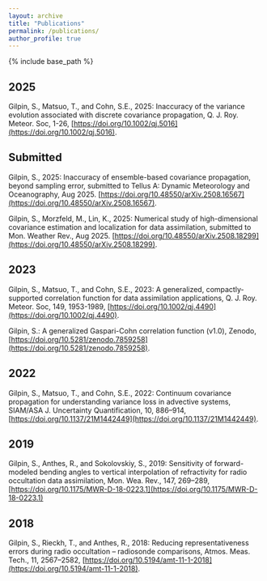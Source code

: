 ```yaml
---
layout: archive
title: "Publications"
permalink: /publications/
author_profile: true
---
```


{% include base_path %}

2025
------
Gilpin, S., Matsuo, T., and Cohn, S.E., 2025: Inaccuracy of the variance evolution associated with discrete covariance propagation, Q. J. Roy. Meteor. Soc, 1-26, [https://doi.org/10.1002/qj.5016](https://doi.org/10.1002/qj.5016).

Submitted
------
Gilpin, S., 2025: Inaccuracy of ensemble-based covariance propagation, beyond sampling error, submitted to Tellus A: Dynamic Meteorology and Oceanography, Aug 2025. [https://doi.org/10.48550/arXiv.2508.16567](https://doi.org/10.48550/arXiv.2508.16567).

Gilpin, S., Morzfeld, M., Lin, K., 2025: Numerical study of high-dimensional covariance estimation and localization for data assimilation, submitted to Mon. Weather Rev., Aug 2025. [https://doi.org/10.48550/arXiv.2508.18299](https://doi.org/10.48550/arXiv.2508.18299).


2023
------
Gilpin, S., Matsuo, T., and Cohn, S.E., 2023: A generalized, compactly-supported correlation function for data assimilation applications, Q. J. Roy. Meteor. Soc, 149, 1953-1989, [https://doi.org/10.1002/qj.4490](https://doi.org/10.1002/qj.4490).

Gilpin, S.: A generalized Gaspari-Cohn correlation function (v1.0), Zenodo, [https://doi.org/10.5281/zenodo.7859258](https://doi.org/10.5281/zenodo.7859258).

2022
------
Gilpin, S., Matsuo, T., and Cohn, S.E., 2022: Continuum covariance propagation for understanding variance loss in advective systems, SIAM/ASA J. Uncertainty Quantification, 10, 886–914, [https://doi.org/10.1137/21M1442449](https://doi.org/10.1137/21M1442449).


2019
------
Gilpin, S., Anthes, R., and Sokolovskiy, S., 2019: Sensitivity of forward-modeled bending angles to vertical interpolation of refractivity for radio occultation data assimilation, Mon. Wea. Rev., 147, 269–289, [https://doi.org/10.1175/MWR-D-18-0223.1](https://doi.org/10.1175/MWR-D-18-0223.1)


2018
------
Gilpin, S., Rieckh, T., and Anthes, R., 2018: Reducing representativeness errors during radio occultation – radiosonde comparisons, Atmos. Meas. Tech., 11, 2567–2582, [https://doi.org/10.5194/amt-11-1-2018](https://doi.org/10.5194/amt-11-1-2018).
